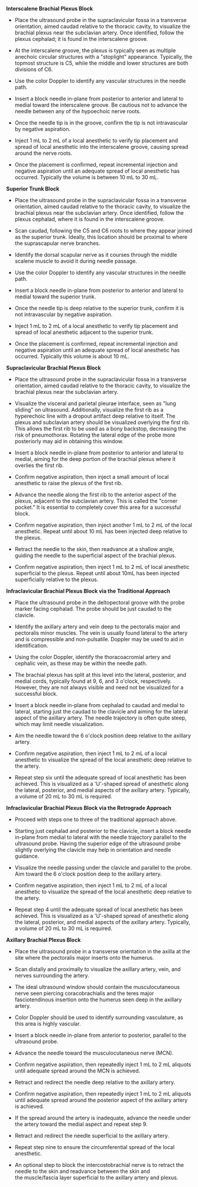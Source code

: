 **Interscalene Brachial Plexus Block**

- Place the ultrasound probe in the supraclavicular fossa in a transverse orientation, aimed caudad relative to the thoracic cavity, to visualize the brachial plexus near the subclavian artery. Once identified, follow the plexus cephalad; it is found in the interscalene groove.

- At the interscalene groove, the plexus is typically seen as multiple anechoic circular structures with a "stoplight" appearance. Typically, the topmost structure is C5, while the middle and lower structures are both divisions of C6.

- Use the color Doppler to identify any vascular structures in the needle path.

- Insert a block needle in-plane from posterior to anterior and lateral to medial toward the interscalene groove. Be cautious not to advance the needle between any of the hypoechoic nerve roots.

- Once the needle tip is in the groove, confirm the tip is not intravascular by negative aspiration.

- Inject 1 mL to 2 mL of a local anesthetic to verify tip placement and spread of local anesthetic into the interscalene groove, causing spread around the nerve roots.

- Once the placement is confirmed, repeat incremental injection and negative aspiration until an adequate spread of local anesthetic has occurred. Typically the volume is between 10 mL to 30 mL.

**Superior Trunk Block**

- Place the ultrasound probe in the supraclavicular fossa in a transverse orientation, aimed caudad relative to the thoracic cavity, to visualize the brachial plexus near the subclavian artery. Once identified, follow the plexus cephalad, where it is found in the interscalene groove.

- Scan caudad, following the C5 and C6 roots to where they appear joined as the superior trunk. Ideally, this location should be proximal to where the suprascapular nerve branches.

- Identify the dorsal scapular nerve as it courses through the middle scalene muscle to avoid it during needle passage.

- Use the color Doppler to identify any vascular structures in the needle path.

- Insert a block needle in-plane from posterior to anterior and lateral to medial toward the superior trunk.

- Once the needle tip is deep relative to the superior trunk, confirm it is not intravascular by negative aspiration.

- Inject 1 mL to 2 mL of a local anesthetic to verify tip placement and spread of local anesthetic adjacent to the superior trunk.

- Once the placement is confirmed, repeat incremental injection and negative aspiration until an adequate spread of local anesthetic has occurred. Typically this volume is about 10 mL.

**Supraclavicular Brachial Plexus Block**

- Place the ultrasound probe in the supraclavicular fossa in a transverse orientation, aimed caudad relative to the thoracic cavity, to visualize the brachial plexus near the subclavian artery.

- Visualize the visceral and parietal pleurae interface, seen as "lung sliding" on ultrasound. Additionally, visualize the first rib as a hyperechoic line with a dropout artifact deep relative to itself. The plexus and subclavian artery should be visualized overlying the first rib. This allows the first rib to be used as a bony backstop, decreasing the risk of pneumothorax. Rotating the lateral edge of the probe more posteriorly may aid in obtaining this window.

- Insert a block needle in-plane from posterior to anterior and lateral to medial, aiming for the deep portion of the brachial plexus where it overlies the first rib.

- Confirm negative aspiration, then inject a small amount of local anesthetic to raise the plexus of the first rib.

- Advance the needle along the first rib to the anterior aspect of the plexus, adjacent to the subclavian artery. This is called the "corner pocket." It is essential to completely cover this area for a successful block.

- Confirm negative aspiration, then inject another 1 mL to 2 mL of the local anesthetic. Repeat until about 10 mL has been injected deep relative to the plexus.

- Retract the needle to the skin, then readvance at a shallow angle, guiding the needle to the superficial aspect of the brachial plexus.

- Confirm negative aspiration, then inject 1 mL to 2 mL of local anesthetic superficial to the plexus. Repeat until about 10mL has been injected superficially relative to the plexus.

**Infraclavicular Brachial Plexus Block via the Traditional Approach**

- Place the ultrasound probe in the deltopectoral groove with the probe marker facing cephalad. The probe should be just caudad to the clavicle.

- Identify the axillary artery and vein deep to the pectoralis major and pectoralis minor muscles. The vein is usually found lateral to the artery and is compressible and non-pulsatile. Doppler may be used to aid in identification.

- Using the color Doppler, identify the thoracoacromial artery and cephalic vein, as these may be within the needle path.

- The brachial plexus has split at this level into the lateral, posterior, and medial cords, typically found at 9, 6, and 3 o'clock, respectively. However, they are not always visible and need not be visualized for a successful block.

- Insert a block needle in-plane from cephalad to caudad and medial to lateral, starting just the caudad to the clavicle and aiming for the lateral aspect of the axillary artery. The needle trajectory is often quite steep, which may limit needle visualization.

- Aim the needle toward the 6 o'clock position deep relative to the axillary artery.

- Confirm negative aspiration, then inject 1 mL to 2 mL of a local anesthetic to visualize the spread of the local anesthetic deep relative to the artery.

- Repeat step six until the adequate spread of local anesthetic has been achieved. This is visualized as a 'U'-shaped spread of anesthetic along the lateral, posterior, and medial aspects of the axillary artery. Typically, a volume of 20 mL to 30 mL is required.

**Infraclavicular Brachial Plexus Block via the Retrograde Approach**

- Proceed with steps one to three of the traditional approach above.

- Starting just cephalad and posterior to the clavicle, insert a block needle in-plane from medial to lateral with the needle trajectory parallel to the ultrasound probe. Having the superior edge of the ultrasound probe slightly overlying the clavicle may help in orientation and needle guidance.

- Visualize the needle passing under the clavicle and parallel to the probe. Aim toward the 6 o'clock position deep to the axillary artery.

- Confirm negative aspiration, then inject 1 mL to 2 mL of a local anesthetic to visualize the spread of the local anesthetic deep relative to the artery.

- Repeat step 4 until the adequate spread of local anesthetic has been achieved. This is visualized as a 'U'-shaped spread of anesthetic along the lateral, posterior, and medial aspects of the axillary artery. Typically, a volume of 20 mL to 30 mL is required.

**Axillary Brachial Plexus Block**

- Place the ultrasound probe in a transverse orientation in the axilla at the site where the pectoralis major inserts onto the humerus.

- Scan distally and proximally to visualize the axillary artery, vein, and nerves surrounding the artery.

- The ideal ultrasound window should contain the musculocutaneous nerve seen piercing coracobrachialis and the teres major fasciotendinous insertion onto the humerus seen deep in the axillary artery.

- Color Doppler should be used to identify surrounding vasculature, as this area is highly vascular.

- Insert a block needle in-plane from anterior to posterior, parallel to the ultrasound probe.

- Advance the needle toward the musculocutaneous nerve (MCN).

- Confirm negative aspiration, then repeatedly inject 1 mL to 2 mL aliquots until adequate spread around the MCN is achieved.

- Retract and redirect the needle deep relative to the axillary artery.

- Confirm negative aspiration, then repeatedly inject 1 mL to 2 mL aliquots until adequate spread around the posterior aspect of the axillary artery is achieved.

- If the spread around the artery is inadequate, advance the needle under the artery toward the medial aspect and repeat step 9.

- Retract and redirect the needle superficial to the axillary artery.

- Repeat step nine to ensure the circumferential spread of the local anesthetic.

- An optional step to block the intercostobrachial nerve is to retract the needle to the skin and readvance between the skin and the muscle/fascia layer superficial to the axillary artery and plexus.